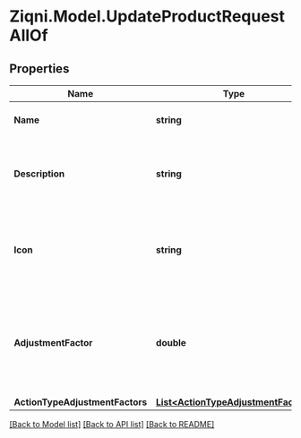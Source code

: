 
# Ziqni.Model.UpdateProductRequestAllOf

## Properties

Name | Type | Description | Notes
------------ | ------------- | ------------- | -------------
**Name** | **string** | The name of the product | [optional] 
**Description** | **string** | The description of the product for your reference | [optional] 
**Icon** | **string** | An Icon id that has been pre uploaded to the system to display for Product | [optional] 
**AdjustmentFactor** | **double** | The multiplier to apply to source values received for this product events | [optional] 
**ActionTypeAdjustmentFactors** | [**List&lt;ActionTypeAdjustmentFactor&gt;**](ActionTypeAdjustmentFactor.md) |  | [optional] 

[[Back to Model list]](../README.md#documentation-for-models)
[[Back to API list]](../README.md#documentation-for-api-endpoints)
[[Back to README]](../README.md)

